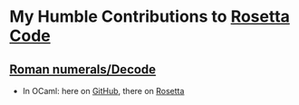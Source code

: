 # My Humble Contributions to [Rosetta Code](http://rosettacode.org)

## [Roman numerals/Decode](http://rosettacode.org/wiki/Roman_numerals/Decode)
 * In OCaml: here on [GitHub](./roman_decode/ocaml/rodec.ml), there on [Rosetta](http://rosettacode.org/wiki/Roman_numerals/Decode#Another_implementation)

